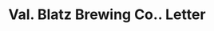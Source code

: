 ---
doi: 10.7916/D8J68TX4
date_other: '1880'
date_other_textual: 1880-1889
form: correspondence
genre:
- Letters (correspondence)
name:
- Val. Blatz Brewing Co.
object_in_context_url: https://biggert.cul.columbia.edu/items/view/ave_biggert_00746
subject_hierarchical_geographic:
- Milwaukee, Wisconsin, United States
subject_name:
- Val. Blatz Brewing Co.
title: Val. Blatz Brewing Co.. Letter
sort_title: Val. Blatz Brewing Co.. Letter
call_number: ave_biggert_00746
coordinates:
- 43.05,-87.95
pid: ave_biggert_00746
identifiers: ave_biggert_00746
permalink: /biggert/ave_biggert_00746/
layout: iiif-image-page
---